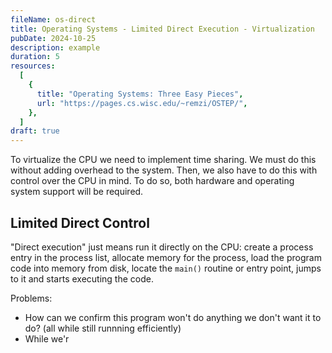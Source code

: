 ```yaml
---
fileName: os-direct
title: Operating Systems - Limited Direct Execution - Virtualization
pubDate: 2024-10-25
description: example
duration: 5
resources:
  [
    {
      title: "Operating Systems: Three Easy Pieces",
      url: "https://pages.cs.wisc.edu/~remzi/OSTEP/",
    },
  ]
draft: true
---
```


To virtualize the CPU we need to implement time sharing. We must do this without adding overhead to the system. Then, we also have to do this with control over the CPU in mind. To do so, both hardware and operating system support will be required.

## Limited Direct Control

"Direct execution" just means run it directly on the CPU: create a process entry in the process list, allocate memory for the process, load the program code into memory from disk, locate the `main()` routine or entry point, jumps to it and starts executing the code.

Problems:

- How can we confirm this program won't do anything we don't want it to do? (all while still runnning efficiently)
- While we'r